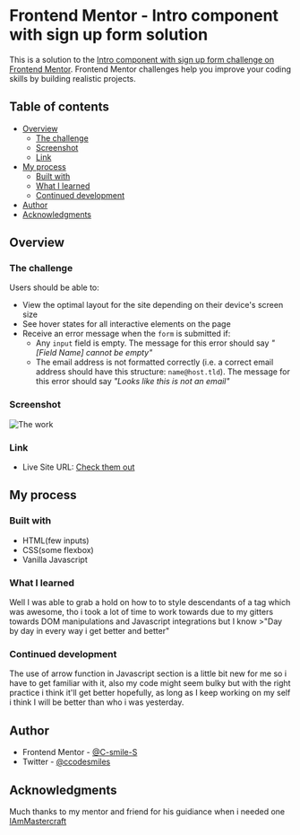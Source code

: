 # Frontend Mentor - Intro component with sign up form solution

This is a solution to the [Intro component with sign up form challenge on Frontend Mentor](https://www.frontendmentor.io/challenges/intro-component-with-signup-form-5cf91bd49edda32581d28fd1). Frontend Mentor challenges help you improve your coding skills by building realistic projects. 

## Table of contents

- [Overview](#overview)
  - [The challenge](#the-challenge)
  - [Screenshot](#screenshot)
  - [Link](#link)
- [My process](#my-process)
  - [Built with](#built-with)
  - [What I learned](#what-i-learned)
  - [Continued development](#continued-development)
- [Author](#author)
- [Acknowledgments](#acknowledgments)


## Overview

### The challenge

Users should be able to:

- View the optimal layout for the site depending on their device's screen size
- See hover states for all interactive elements on the page
- Receive an error message when the `form` is submitted if:
  - Any `input` field is empty. The message for this error should say *"[Field Name] cannot be empty"*
  - The email address is not formatted correctly (i.e. a correct email address should have this structure: `name@host.tld`). The message for this error should say *"Looks like this is not an email"*

### Screenshot

![The work](https://i.imgur.com/Emq0qbI.png)

### Link

- Live Site URL: [Check them out](https://intro-component-with-signup-form-master-swart-two.vercel.app/)

## My process

### Built with
- HTML(few inputs)
- CSS(some flexbox)
- Vanilla Javascript


### What I learned

Well I was able to grab a hold on how to to style descendants of a tag which was awesome, tho i took a lot of time to work towards due to my gitters towards DOM manipulations and Javascript integrations but I know >"Day by day in every way i get better and better" 

<!-- Use this section to recap over some of your major learnings while working through this project. Writing these out and providing code samples of areas you want to highlight is a great way to reinforce your own knowledge.

To see how you can add code snippets, see below:

```html
<h1>Some HTML code I'm proud of</h1>
```
```css
.proud-of-this-css {
  color: papayawhip;
}
```
```js
const proudOfThisFunc = () => {
  console.log('🎉')
}
``` -->


### Continued development

The use of arrow function in Javascript section is a little bit new for me so i have to get familiar with it, also my code might seem bulky but with the right practice i think it'll get better hopefully, as long as I keep working on my self i think I will be better than who i was yesterday.

## Author

- Frontend Mentor - [@C-smile-S](https://www.frontendmentor.io/profile/C-smile-S)
- Twitter - [@ccodesmiles](https://www.twitter.com/ccodesmiles)

## Acknowledgments

Much thanks to my mentor and friend for his guidiance when i needed one [IAmMastercraft](https://github.com/IAmMasterCraft)
